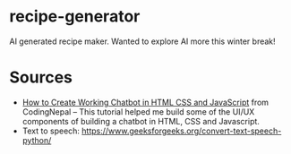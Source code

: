 # recipe-generator

AI generated recipe maker. Wanted to explore AI more this winter break!

# Sources
- [How to Create Working Chatbot in HTML CSS and JavaScript](https://www.codingnepalweb.com/create-chatbot-html-css-javascript/) from CodingNepal – This tutorial helped me build some of the UI/UX components of building a chatbot in HTML, CSS and Javascript.
- Text to speech: https://www.geeksforgeeks.org/convert-text-speech-python/
